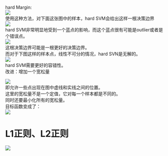 hard Margin:  
![](http://windmissing.github.io/images/2019/220.jpg)  
使用这种方法，对下面这张图中的样本，hard SVM会给出这样一根决策边界  
![](http://windmissing.github.io/images/2019/221.jpg)  
hard SVM非常明显地受到一个蓝点的影响，而这个蓝点很有可能是outlier或者是个错误点。  
![](http://windmissing.github.io/images/2019/222.jpg)  
这根决策边界可能是一根更好的决策边界。  
而对于下图这样的样本点，线性不可分的情况，hard SVN是无解的。  
![](http://windmissing.github.io/images/2019/223.jpg)  
hard SVM需要更好的容错性。  
改进：增加一个宽松量  

![](http://windmissing.github.io/images/2019/224.jpg)  
即允许一些点出现在图中虚线和实线之间的位置。  
这里的宽松量不是一个定值，它对每一个样本都是不同的。  
同时还要最小化所有的宽松量。  
目标函数变成了：  
![](http://windmissing.github.io/images/2019/225.jpg)   

# L1正则、L2正则

![](http://windmissing.github.io/images/2019/226.jpg)   
